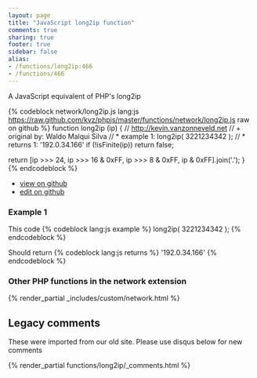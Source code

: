 ```yaml
---
layout: page
title: "JavaScript long2ip function"
comments: true
sharing: true
footer: true
sidebar: false
alias:
- /functions/long2ip:466
- /functions/466
---
```

<!-- Generated by Rakefile:build -->
A JavaScript equivalent of PHP's long2ip

{% codeblock network/long2ip.js lang:js https://raw.github.com/kvz/phpjs/master/functions/network/long2ip.js raw on github %}
function long2ip (ip) {
  // http://kevin.vanzonneveld.net
  // +   original by: Waldo Malqui Silva
  // *     example 1: long2ip( 3221234342 );
  // *     returns 1: '192.0.34.166'
  if (!isFinite(ip))
    return false;

  return [ip >>> 24, ip >>> 16 & 0xFF, ip >>> 8 & 0xFF, ip & 0xFF].join('.');
}
{% endcodeblock %}

 - [view on github](https://github.com/kvz/phpjs/blob/master/functions/network/long2ip.js)
 - [edit on github](https://github.com/kvz/phpjs/edit/master/functions/network/long2ip.js)

### Example 1
This code
{% codeblock lang:js example %}
long2ip( 3221234342 );
{% endcodeblock %}

Should return
{% codeblock lang:js returns %}
'192.0.34.166'
{% endcodeblock %}


### Other PHP functions in the network extension
{% render_partial _includes/custom/network.html %}
## Legacy comments
These were imported from our old site. Please use disqus below for new comments
<div style="overflow-y: scroll; max-height: 500px;">
{% render_partial functions/long2ip/_comments.html %}
</div>

